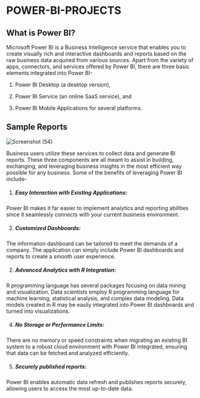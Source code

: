 # POWER-BI-PROJECTS

## What is Power BI?
Microsoft Power BI is a Business Intelligence service that enables you to create visually rich and interactive dashboards and reports based on the raw business data acquired from various sources. Apart from the variety of apps, connectors, and services offered by Power BI, there are three basic elements integrated into Power BI- 

1. Power BI Desktop (a desktop version),

2. Power BI Service (an online SaaS service), and

3. Power BI Mobile Applications for several platforms.

## Sample Reports
![Screenshot (54)](https://user-images.githubusercontent.com/111389636/211054589-155f945c-54f6-485f-ac79-08db03ab8e94.png)

Business users utilize these services to collect data and generate BI reports. These three components are all meant to assist in building, exchanging, and leveraging business insights in the most efficient way possible for any business. Some of the benefits of leveraging Power BI include-

1) ##### Easy Interaction with Existing Applications: 
Power BI makes it far easier to implement analytics and reporting abilities since it seamlessly connects with your current business environment.

2) ##### Customized Dashboards: 
 The information dashboard can be tailored to meet the demands of a company. The application can simply include Power BI dashboards and reports to create a smooth user experience.

2) ##### Advanced Analytics with R Integration: 
R programming language has several packages focusing on data mining and visualization. Data scientists employ R programming language for machine learning, statistical analysis, and complex data modeling. Data models created in R may be easily integrated into Power BI dashboards and turned into visualizations.

4) ##### No Storage or Performance Limits: 
There are no memory or speed constraints when migrating an existing BI system to a robust cloud environment with Power BI integrated, ensuring that data can be fetched and analyzed efficiently.

5) ##### Securely published reports: 
Power BI enables automatic data refresh and publishes reports securely, allowing users to access the most up-to-date data.
